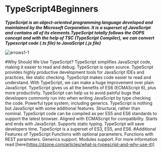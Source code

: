# TypeScript4Beginners
***TypeScript is an object-oriented programming language developed and maintained by the Microsoft Corporation. It is a superset of JavaScript and contains all of its elements.TypeScript totally follows the OOPS concept and with the help of TSC (TypeScript Compiler), we can convert Typescript code (.ts file) to JavaScript (.js file)***

![arrows1-1](https://user-images.githubusercontent.com/56268264/143673266-15a43cf8-d5ca-4fd6-812c-20b363911034.png)

#Why Should We Use TypeScript?
TypeScript simplifies JavaScript code, making it easier to read and debug.
TypeScript is open source.
TypeScript provides highly productive development tools for JavaScript IDEs and practices, like static checking.
TypeScript makes code easier to read and understand.
With TypeScript, we can make a huge improvement over plain JavaScript.
TypeScript gives us all the benefits of ES6 (ECMAScript 6), plus more productivity.
TypeScript can help us to avoid painful bugs that developers commonly run into when writing JavaScript by type checking the code.
Powerful type system, including generics.
TypeScript is nothing but JavaScript with some additional features.
Structural, rather than nominal.
TypeScript code can be compiled as per ES5 and ES6 standards to support the latest browser.
Aligned with ECMAScript for compatibility.
Starts and ends with JavaScript.
Supports static typing.
TypeScript will save developers time.
TypeScript is a superset of ES3, ES5, and ES6.
#Additional Features of TypeScript
Functions with optional parameters.
Functions with REST parameters.
Generics support.
Modules support.
For more information read [here(https://dzone.com/articles/what-is-typescript-and-why-use-it)]
